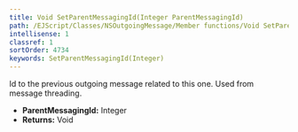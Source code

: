 ```yaml
---
title: Void SetParentMessagingId(Integer ParentMessagingId)
path: /EJScript/Classes/NSOutgoingMessage/Member functions/Void SetParentMessagingId(Integer p_0)
intellisense: 1
classref: 1
sortOrder: 4734
keywords: SetParentMessagingId(Integer)
---
```



Id to the previous outgoing message related to this one. Used from message threading.



* **ParentMessagingId:** Integer
* **Returns:** Void



